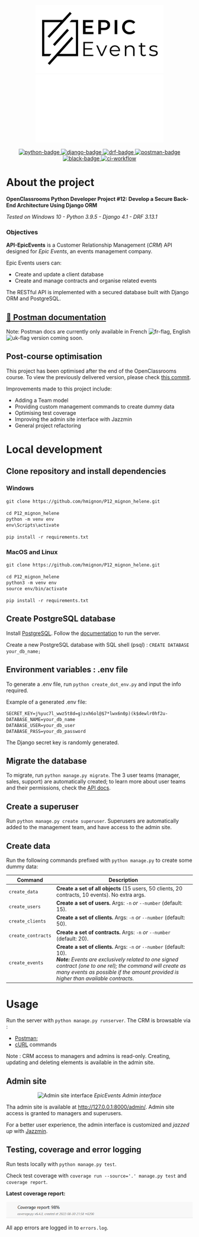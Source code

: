 <p align="center">
  <img src="img/logo_light.png#gh-light-mode-only" alt="logo-light" />
  <img src="img/logo_dark.png#gh-dark-mode-only" alt="logo-dark" />
</p>

<p align="center">
  <a href="https://www.python.org">
    <img src="https://img.shields.io/badge/Python-3.8+-3776AB?style=flat&logo=python&logoColor=white" alt="python-badge">
  </a>
  <a href="https://www.djangoproject.com">
    <img src="https://img.shields.io/badge/Django-4.0+-092E20?style=flat&logo=django&logoColor=white" alt="django-badge">
  </a>
    <a href="https://www.django-rest-framework.org/">
    <img src="https://img.shields.io/badge/DRF-3.13.1-a30000?style=flat" alt="drf-badge">
  </a>
  <a href="https://documenter.getpostman.com/view/19098124/UVkvHCLn">
    <img src="https://img.shields.io/badge/Postman-Docs-f06732?style=flat&logo=postman&logoColor=white" alt="postman-badge">
  </a>
  <a href="https://black.readthedocs.io/en/stable/index.html">
    <img src="https://img.shields.io/badge/code%20style-black-000000.svg" alt="black-badge">
  </a>
  <a href="https://github.com/hmignon/P12_mignon_helene/actions">
    <img src="https://img.shields.io/github/workflow/status/hmignon/P12_mignon_helene/Django%20CI?logo=github" alt="ci-workflow">
  </a>
</p>

# About the project

**OpenClassrooms Python Developer Project #12: Develop a Secure Back-End Architecture Using Django ORM**

_Tested on Windows 10 - Python 3.9.5 - Django 4.1 - DRF 3.13.1_

### Objectives

**API-EpicEvents** is a Customer Relationship Management (*CRM*) API designed for _Epic Events_, 
an events management company.

Epic Events users can:

- Create and update a client database
- Create and manage contracts and organise related events

The RESTful API is implemented with a secured database built with Django ORM and PostgreSQL.

## [:orange_book: Postman documentation](https://documenter.getpostman.com/view/19098124/UVkvHCLn)

Note: Postman docs are currently only available in French ![fr-flag](https://flagcdn.com/16x12/fr.png), 
English ![uk-flag](https://flagcdn.com/16x12/gb.png) version coming soon.

## Post-course optimisation

This project has been optimised after the end of the OpenClassrooms course.
To view the previously delivered version, please check 
[this commit](https://github.com/hmignon/P12_mignon_helene/tree/0ad82d7f9b552faddc864a8154e37bf4377e5d4d).

Improvements made to this project include:

- Adding a Team model
- Providing custom management commands to create dummy data
- Optimising test coverage
- Improving the admin site interface with Jazzmin
- General project refactoring

# Local development

## Clone repository and install dependencies

### Windows

```
git clone https://github.com/hmignon/P12_mignon_helene.git

cd P12_mignon_helene 
python -m venv env 
env\Scripts\activate

pip install -r requirements.txt
```

### MacOS and Linux

```
git clone https://github.com/hmignon/P12_mignon_helene.git

cd P12_mignon_helene 
python3 -m venv env 
source env/bin/activate

pip install -r requirements.txt
```

## Create PostgreSQL database

Install [PostgreSQL](https://www.postgresql.org/download/).
Follow the [documentation](https://www.postgresql.org) to run the server.

Create a new PostgreSQL database with SQL shell (psql) : ```CREATE DATABASE your_db_name;```

## Environment variables : .env file

To generate a .env file, run ```python create_dot_env.py``` and input the info required.

Example of a generated .env file:

    SECRET_KEY=j%yuc7l_wwz5t8d=g)zxh6ol@$7*lwx6n0p)(k$dewlr0hf2u-
    DATABASE_NAME=your_db_name
    DATABASE_USER=your_db_user
    DATABASE_PASS=your_db_password

The Django secret key is randomly generated.

## Migrate the database

To migrate, run ```python manage.py migrate```. The 3 user teams (manager, sales, support) are 
automatically created; to learn more about user teams and their permissions, 
check the [API docs](https://documenter.getpostman.com/view/19098124/UVkvHCLn).

## Create a superuser

Run ```python manage.py create superuser```. Superusers are automatically added to the management team, 
and have access to the admin site.

## Create data

Run the following commands prefixed with ```python manage.py``` to create some dummy data:

| Command                | Description                                                                                                                                                                                                                                                                             |
|------------------------|-----------------------------------------------------------------------------------------------------------------------------------------------------------------------------------------------------------------------------------------------------------------------------------------|
| ```create_data```      | **Create a set of all objects** (15 users, 50 clients, 20 contracts, 10 events). No extra args.                                                                                                                                                                                         |
| ```create_users```     | **Create a set of users.** Args: ```-n``` *or* ```--number``` (default: 15).                                                                                                                                                                                                            |
| ```create_clients```   | **Create a set of clients.** Args: ```-n``` *or* ```--number``` (default: 50).                                                                                                                                                                                                          |
| ```create_contracts``` | **Create a set of contracts.** Args: ```-n``` *or* ```--number``` (default: 20).                                                                                                                                                                                                        |
| ```create_events```    | **Create a set of clients.** Args: ```-n``` *or* ```--number``` (default: 10). <br/>***Note:*** *Events are exclusively related to one signed contract (one to one rel); the command will create as many events as possible if the amount provided is higher than available contracts.* |


# Usage

Run the server with ```python manage.py runserver```. The CRM is browsable via :

- [Postman](https://www.postman.com/);
- [cURL](https://curl.se) commands

Note : CRM access to managers and admins is read-only. Creating, updating and deleting elements is 
available in the admin site.

## Admin site

<p align="center">
    <img src="img/admin_site.gif" alt="Admin site interface" />
    <em>EpicEvents Admin interface</em>
</p>

Tha admin site is available at http://127.0.0.1:8000/admin/. Admin site access is granted to managers 
and superusers.

For a better user experience, the admin interface is customized and *jazzed up* with [Jazzmin](https://django-jazzmin.readthedocs.io).


## Testing, coverage and error logging

Run tests locally with ```python manage.py test```.

Check test coverage with ```coverage run --source='.' manage.py test``` and ```coverage report```.

**Latest coverage report:**

<p align="center">
    <img src="img/coverage_report.png" alt="latest coverage report" />
</p>

All app errors are logged in to ```errors.log```.